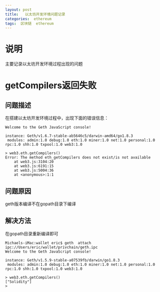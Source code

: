 ```yaml
---
layout: post
title:   以太坊开发环境问题记录
categories:  ethereum
tags:  区块链  ethereum
--- 
```


# 说明  

主要记录以太坊开发环境过程出现的问题

# getCompilers返回失败

## 问题描述

在搭建以太坊开发环境过程中，出现下面的错误信息：

```
Welcome to the Geth JavaScript console!

instance: Geth/v1.6.7-stable-ab5646c5/darwin-amd64/go1.8.3
 modules: admin:1.0 debug:1.0 eth:1.0 miner:1.0 net:1.0 personal:1.0 rpc:1.0 shh:1.0 txpool:1.0 web3:1.0

> web3.eth.getCompilers() 
Error: The method eth_getCompilers does not exist/is not available
    at web3.js:3104:20
    at web3.js:6191:15
    at web3.js:5004:36
    at <anonymous>:1:1
```

## 问题原因 

geth版本编译不在gopath目录下编译

## 解决方法 

在gopath目录重新编译即可 

```
Michaels-iMac:wallet eric$ geth  attach    ipc://Users/eric/wallet/privchain/geth.ipc  
Welcome to the Geth JavaScript console!

instance: Geth/v1.5.9-stable-a07539fb/darwin/go1.8.3
 modules: admin:1.0 debug:1.0 eth:1.0 miner:1.0 net:1.0 personal:1.0 rpc:1.0 shh:1.0 txpool:1.0 web3:1.0

> web3.eth.getCompilers()
["Solidity"]
> 
```





